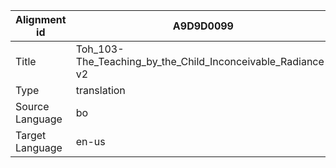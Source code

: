 |Alignment id | A9D9D0099
| --- | --- 
|Title | Toh_103-The_Teaching_by_the_Child_Inconceivable_Radiance-v2 
|Type | translation
|Source Language | bo
|Target Language | en-us